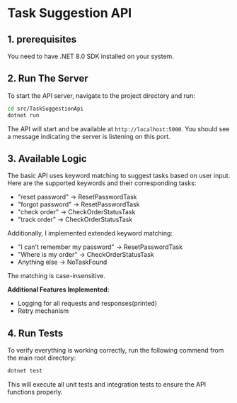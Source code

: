 # Task Suggestion API


## 1. prerequisites

You need to have .NET 8.0 SDK installed on your system.

 


## 2. Run The Server

To start the API server, navigate to the project directory and run:

```bash
cd src/TaskSuggestionApi
dotnet run
```

The API will start and be available at `http://localhost:5000`. You should see a message indicating the server is listening on this port.

## 3. Available Logic

The basic API uses keyword matching to suggest tasks based on user input. Here are the supported keywords and their corresponding tasks:

- "reset password" → ResetPasswordTask
- "forgot password" → ResetPasswordTask  
- "check order" → CheckOrderStatusTask
- "track order" → CheckOrderStatusTask

Additionally, I implemented extended keyword matching:
- "I can't remember my password" → ResetPasswordTask
- "Where is my order" → CheckOrderStatusTask
- Anything else → NoTaskFound

The matching is case-insensitive.

**Additional Features Implemented:**
- Logging for all requests and responses(printed)
- Retry mechanism

## 4. Run Tests

To verify everything is working correctly, run the following commend from the main root directory:

```bash 
dotnet test
```

This will execute all unit tests and integration tests to ensure the API functions properly.
